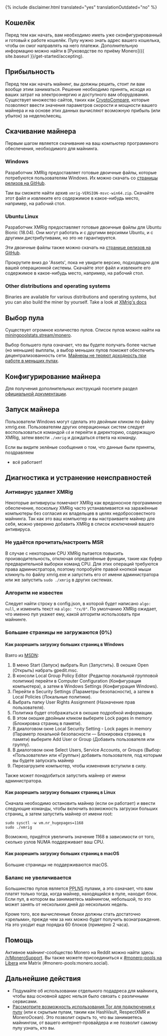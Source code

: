 {% include disclaimer.html translated="yes" translationOutdated="no" %}

## Кошелёк

Перед тем как начать, вам необходимо иметь уже сконфигурированный и готовый
к работе кошелёк. Пулу нужно знать адрес вашего кошелька, чтобы он смог
направлять на него платежи. Дополнительную информацию можно найти в
[Руководстве по приёму Monero]({{ site.baseurl }}/get-started/accepting).

## Прибыльность

Перед тем как начать майнинг, вы должны решить, стоит ли вам вообще этим
заниматься. Решение необходимо принять, исходя из ваших затрат на
электроэнергию и доступного вам оборудования. Существует множество сайтов,
таких как
[CryptoCompare](https://www.cryptocompare.com/mining/calculator/xmr),
которые позволяют ввести значения параметров скорости и мощности вашего
майнера и на основе этих данных вычисляют возможную прибыль (или убыток) за
неделю/месяц.

## Скачивание майнера

Первым шагом является скачивание на ваш компьютер программного обеспечения,
необходимого для майнинга.

### Windows

Разработчик XMRig предоставляет готовые двоичные файлы, которые потребуются
пользователям Windows. Их можно скачать со [страницы релизов на
GitHub](https://github.com/xmrig/xmrig/releases/latest).

Там вы сможете найти архив `xmrig-VERSION-msvc-win64.zip`. Скачайте этот
файл и извлеките его содержимое в какое-нибудь место, например, на рабочий
стол.

### Ubuntu Linux

Разработчик XMRig предоставляет готовые двоичные файлы для Ubuntu Bionic
(18.04). Они могут работать и с другими версиями Ubuntu, и с другими
дистрибутивами, но это не гарантируется.

Эти двоичные файлы также можно скачать на [странице релизов на
GitHub](https://github.com/xmrig/xmrig/releases/latest).

Прокрутите вниз до 'Assets', пока не увидите версию, подходящую для вашей
операционной системы. Скачайте этот файл и извлеките его содержимое в
какое-нибудь место, например, на рабочий стол.

### Other distributions and operating systems

Binaries are available for various distributions and operating systems, but
you can also build the miner by yourself. Take a look at [XMrig's
docs](https://xmrig.com/docs/miner)

## Выбор пула

Существует огромное количество пулов. Список пулов можно найти на
[miningpoolstats.stream/monero](https://miningpoolstats.stream/monero).

Выбор большего пула означает, что вы будете получать более частые (но
меньшие) выплаты, а выбор меньших пулов поможет обеспечить
децентрализованность сети. [Майнеры не теряют доходность при работе в
меньших пулах](https://redd.it/g6uh2l).

## Конфигурирование майнера

Для получения дополнительных инструкций посетите раздел [официальной
документации](https://xmrig.com/docs/miner/config).

## Запуск майнера

Пользователи Windows могут сделать это двойным кликом по файлу
xmrig.exe. Пользователям других операционных систем следует воспользоваться
командой `cd` и перейти в директорию, содержащую XMRig, затем ввести
`./xmrig` и дождаться ответа на команду.

Если вы видите зелёные сообщения о том, что данные были приняты, поздравляем
- всё работает!

## Диагностика и устранение неисправностей

### Антивирус удаляет XMRig

Некоторые антивирусы помечают XMRig как вредоносное программное обеспечение,
поскольку XMRig часто устанавливается на заражённые компьютеры без согласия
их владельцев в целях недобросовестного майнинга. Так как это ваш компьютер
и вы настраиваете майнер для себя, можно уверенно добавить XMRig в список
исключений вашего антивируса.

### Не удаётся прочитать/настроить MSR

В случае с некоторыми CPU XMRig пытается повысить производительность,
отключая определённые функции, такие как буфер предварительной выборки
команд CPU. Для этих операций требуются права администратора, поэтому
попробуйте правой кнопкой мыши кликнуть по файлу xmrig.exe и запустить его
от имени администратора или же запустить `sudo ./xmrig` в других системах.

### Алгоритм не известен

Следует найти строку в config.json, в которой будет написано `algo: null`, и
изменить текст на `algo: "rx/0"`. По умолчанию XMRig ожидает, что именно пул
укажет ему, какой алгоритм использовать при майнинге.

### Большие страницы не загружаются (0%)

#### Как разрешить загрузку больших страниц в Windows

Взято из
[MSDN](https://docs.microsoft.com/en-us/sql/database-engine/configure-windows/enable-the-lock-pages-in-memory-option-windows?view=sql-server-ver15):

1. В меню Start (Запуск) выбрать Run (Запустить). В окошке Open (Открыть)
   набрать gpedit.msc.
2. В консоли Local Group Policy Editor (Редактор локальной групповой
   политики) перейти в Computer Configuration (Конфигурация компьютера), а
   затем в Windows Settings (Конфигурация Windows).
3. Перейти в Security Settings (Параметры безопасности), а затем в Local
   Policies (Локальные политики).
4. Выбрать папку User Rights Assignment (Назначение прав пользователя).
5. Политика будет отображаться в окошке подробной информации.
6. В этом окошке двойным кликом выберите Lock pages in memory (Блокировка
   страниц в памяти).
7. В диалоговом окне Local Security Setting - Lock pages in memory (Параметр
   локальной безопасности — Блокировка страниц в памяти) выберите Add User
   or Group (Добавить пользователя или группу).
8. В диалоговом окне Select Users, Service Accounts, or Groups (Выбор:
   «Пользователи» или «Группы») добавить пользователя, под которым вы будете
   запускать майнер
9. Перезагрузите компьютер, чтобы изменения вступили в силу.

Также может понадобиться запустить майнер от имени администратора.

#### Как разрешить загрузку больших страниц в Linux

Сначала необходимо остановить майнер (если он работает) и ввести следующие
команды, чтобы включить возможность загрузки больших страниц, а затем
запустить майнер от имени root:

	sudo sysctl -w vm.nr_hugepages=1168
	sudo ./xmrig

Возможно, придётся увеличить значение 1168 в зависимости от того, сколько
узлов NUMA поддерживает ваш CPU.

#### Как разрешить загрузку больших страниц в macOS

Большие страницы не поддерживаются macOS.

### Баланс не увеличивается

Большинство пулов является <abbr title="Оплата за N последних шар">PPLNS</abbr> пулами,
а это означает, что вам платят только тогда, когда майнер, находящийся в пуле, находит
блок. Если пул, в котором вы занимаетесь майнингом, небольшой, то это может занять от
нескольких дней до нескольких недель.

Кроме того, все вычисленные блоки должны стать достаточно «зрелыми», прежде
чем за них можно будет получить вознаграждение. На это уходит еще порядка 60
блоков (примерно 2 часа).

## Помощь

Активное майнинг-сообщество Monero на Reddit можно найти здесь:
[/r/MoneroSupport](https://www.reddit.com/r/MoneroSupport/). Вы также можете
присоединиться к [#monero-pools на
Libera](https://web.libera.chat/?channel=#monero-pools) или Matrix
(#monero-pools:monero.social).

## Дальнейшие действия

* Подумайте об использовании отдельного подадреса для майнинга, чтобы ваш
  основной адрес нельзя было связать с различными сервисами.
* [Рассмотрите возможность использования Tor для подключения к
  пулу](https://xmrig.com/docs/miner/tor) (или к скрытым пулам, таким как
  HashVault, RespectXMR и MoneroOcean). Это позволит скрыть то, что вы
  занимаетесь майнингом, от вашего интернет-провайдера и не позволит самому
  пулу узнать, кто вы.
